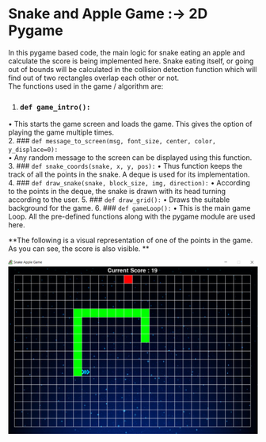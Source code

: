 # Snake and Apple Game :-> 2D Pygame
In this pygame based code, the main logic for snake eating an apple and calculate the score is being implemented here. Snake eating itself, or going out of bounds will be calculated in the collision detection function which will find out of two rectangles overlap each other or not.  
The functions used in the game / algorithm are:
1.	### ` def game_intro(): `  
• This starts the game screen and loads the game. This gives the option of playing the game multiple times.  
2.	### ` def message_to_screen(msg, font_size, center, color, y_displace=0): `  
• Any random message to the screen can be displayed using this function.  
3.	### ` def snake_coords(snake, x, y, pos): `
• Thus function keeps the track of all the points in the snake. A deque is used for its implementation.
4.	### ` def draw_snake(snake, block_size, img, direction): `
• According to the points in the deque, the snake is drawn with its head turning according to the user.
5.	### ` def draw_grid(): `
• Draws the suitable background for the game.
6.	### ` def gameLoop(): `
• This is the main game Loop. All the pre-defined functions along with the pygame module are used here.

**The following is a visual representation of one of the points in the game. As you can see, the score is also visible. **

![Snake and Apple Game using Pygame](Implementation.png)


